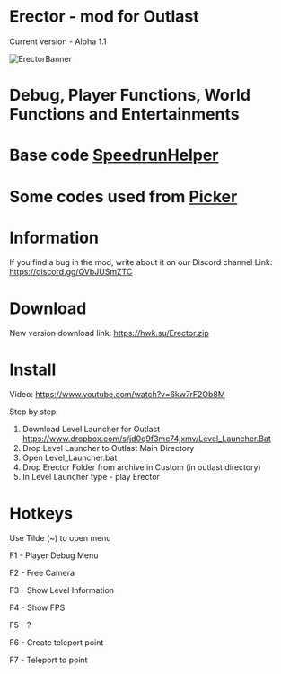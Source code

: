 # Erector - mod for Outlast
Current version - Alpha 1.1

![ErectorBanner](https://github.com/Heawikk/Erector/assets/132798471/532a7d18-b06b-49a9-8754-9b95a3b5bdee)

# Debug, Player Functions, World Functions and Entertainments
# Base code <a href="https://github.com/superboo07/Outlast-Level-Editor/tree/main/Development/Src/SpeedrunHelper" target="_blank">SpeedrunHelper</a>
# Some codes used from <a href="https://github.com/ShyKiss/Picker" target="_blank">Picker</a>

# Information
If you find a bug in the mod, write about it on our Discord channel
Link: https://discord.gg/QVbJUSmZTC

# Download
New version download link:
https://hwk.su/Erector.zip

# Install
Video:
https://www.youtube.com/watch?v=6kw7rF2Ob8M

Step by step:
1. Download Level Launcher for Outlast
https://www.dropbox.com/s/jd0q9f3mc74jxmv/Level_Launcher.Bat
2. Drop Level Launcher to Outlast Main Directory
3. Open Level_Launcher.bat
4. Drop Erector Folder from archive in Custom (in outlast directory) 
5. In Level Launcher type - play Erector

# Hotkeys
<p>Use Tilde (~) to open menu</p>

<p>F1 - Player Debug Menu</p>
<p>F2 - Free Camera</p>
<p>F3 - Show Level Information</p>
<p>F4 - Show FPS</p>
<p>F5 - ?</p>
<p>F6 - Create teleport point</p>
<p>F7 - Teleport to point</p>

